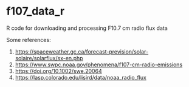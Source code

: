 # f107_data_r
R code for downloading and processing F10.7 cm radio flux data

Some references:

1. https://spaceweather.gc.ca/forecast-prevision/solar-solaire/solarflux/sx-en.php
2. https://www.swpc.noaa.gov/phenomena/f107-cm-radio-emissions
3. https://doi.org/10.1002/swe.20064
4. https://lasp.colorado.edu/lisird/data/noaa_radio_flux
